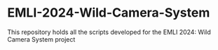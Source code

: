 # EMLI-2024-Wild-Camera-System
This repository holds all the scripts developed for the  EMLI 2024: Wild Camera System project
